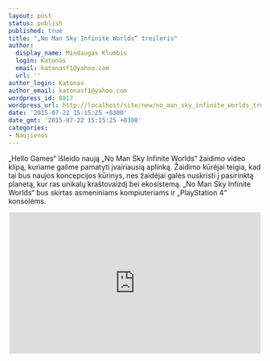 ```yaml
---
layout: post
status: publish
published: true
title: "„No Man Sky Infinite Worlds“ treileris"
author:
  display_name: Mindaugas Klumbis
  login: Katonas
  email: katonasf1@yahoo.com
  url: ''
author_login: Katonas
author_email: katonasf1@yahoo.com
wordpress_id: 8817
wordpress_url: http://localhost/site/new/no_man_sky_infinite_worlds_treileris/
date: '2015-07-22 15:15:25 +0300'
date_gmt: '2015-07-22 15:15:25 +0300'
categories:
- Naujienos
---
```

<p>
	&bdquo;Hello Games&ldquo; i&scaron;leido naują &bdquo;No Man Sky Infinite Worlds&ldquo; žaidimo video klipą, kuriame galime pamatyti įvairiausią aplinką. Žaidimo kūrėjai teigia, kad tai bus naujos koncepcijos kūrinys, nes žaidėjai galės nuskristi į pasirinktą planetą, kur ras unikalų kra&scaron;tovaizdį bei ekosistemą. &bdquo;No Man Sky Infinite Worlds&ldquo; bus skirtas asmeniniams kompiuteriams ir &bdquo;PlayStation 4&ldquo; konsolėms.</p>
<p style="text-align: center;">
	<iframe allowfullscreen="" frameborder="0" height="281" src="https://www.youtube.com/embed/iKcumrtWzDk" width="500"></iframe></p>
